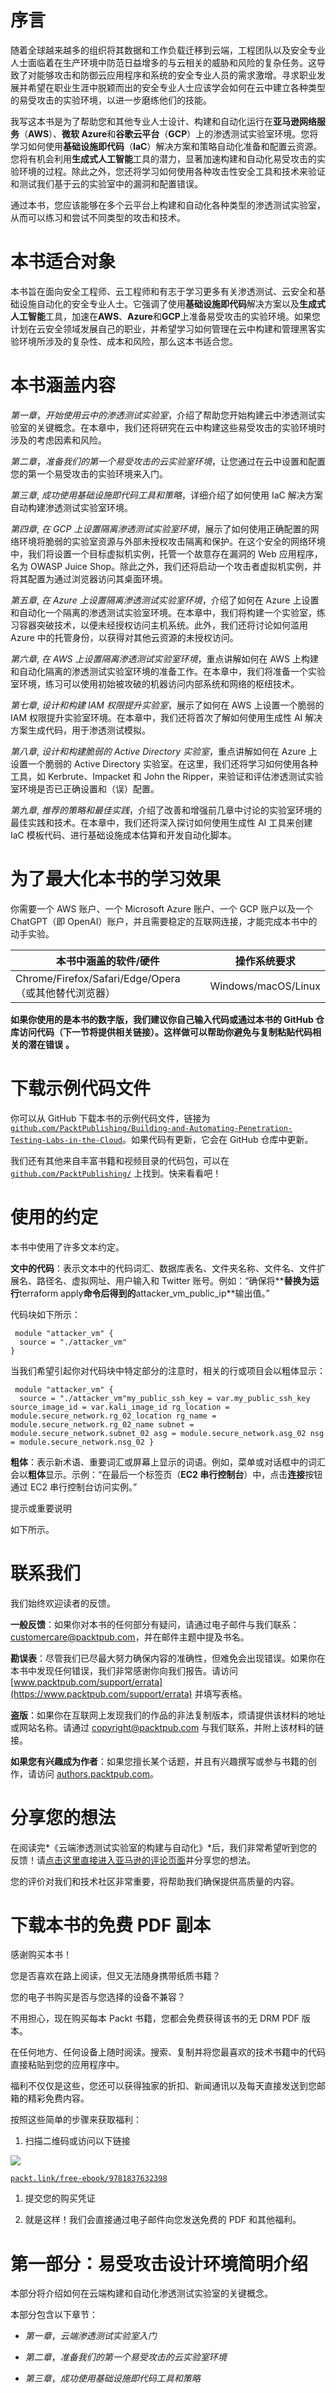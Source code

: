# 序言

随着全球越来越多的组织将其数据和工作负载迁移到云端，工程团队以及安全专业人士面临着在生产环境中防范日益增多的与云相关的威胁和风险的复杂任务。这导致了对能够攻击和防御云应用程序和系统的安全专业人员的需求激增。寻求职业发展并希望在职业生涯中脱颖而出的安全专业人士应该学会如何在云中建立各种类型的易受攻击的实验环境，以进一步磨练他们的技能。

我写这本书是为了帮助您和其他专业人士设计、构建和自动化运行在**亚马逊网络服务**（**AWS**）、**微软 Azure**和**谷歌云平台**（**GCP**）上的渗透测试实验室环境。您将学习如何使用**基础设施即代码**（**IaC**）解决方案和策略自动化准备和配置云资源。您将有机会利用**生成式人工智能**工具的潜力，显著加速构建和自动化易受攻击的实验环境的过程。除此之外，您还将学习如何使用各种攻击性安全工具和技术来验证和测试我们基于云的实验室中的漏洞和配置错误。

通过本书，您应该能够在多个云平台上构建和自动化各种类型的渗透测试实验室，从而可以练习和尝试不同类型的攻击和技术。

# 本书适合对象

本书旨在面向安全工程师、云工程师和有志于学习更多有关渗透测试、云安全和基础设施自动化的安全专业人士。它强调了使用**基础设施即代码**解决方案以及**生成式人工智能**工具，加速在**AWS**、**Azure**和**GCP**上准备易受攻击的实验环境。如果您计划在云安全领域发展自己的职业，并希望学习如何管理在云中构建和管理黑客实验环境所涉及的复杂性、成本和风险，那么这本书适合您。

# 本书涵盖内容

*第一章*，*开始使用云中的渗透测试实验室*，介绍了帮助您开始构建云中渗透测试实验室的关键概念。在本章中，我们还将研究在云中构建这些易受攻击的实验环境时涉及的考虑因素和风险。

*第二章*，*准备我们的第一个易受攻击的云实验室环境*，让您通过在云中设置和配置您的第一个易受攻击的实验环境来入门。

*第三章*, *成功使用基础设施即代码工具和策略*，详细介绍了如何使用 IaC 解决方案自动构建渗透测试实验室环境。

*第四章*, *在 GCP 上设置隔离渗透测试实验室环境*，展示了如何使用正确配置的网络环境将脆弱的实验室资源与外部未授权攻击隔离和保护。在这个安全的网络环境中，我们将设置一个目标虚拟机实例，托管一个故意存在漏洞的 Web 应用程序，名为 OWASP Juice Shop。除此之外，我们还将启动一个攻击者虚拟机实例，并将其配置为通过浏览器访问其桌面环境。

*第五章*, *在 Azure 上设置隔离渗透测试实验室环境*，介绍了如何在 Azure 上设置和自动化一个隔离的渗透测试实验室环境。在本章中，我们将构建一个实验室，练习容器突破技术，以便未经授权访问主机系统。此外，我们还将讨论如何滥用 Azure 中的托管身份，以获得对其他云资源的未授权访问。

*第六章*, *在 AWS 上设置隔离渗透测试实验室环境*，重点讲解如何在 AWS 上构建和自动化隔离的渗透测试实验室环境的准备工作。在本章中，我们将准备一个实验室环境，练习可以使用初始被攻破的机器访问内部系统和网络的枢纽技术。

*第七章*, *设计和构建 IAM 权限提升实验室*，展示了如何在 AWS 上设置一个脆弱的 IAM 权限提升实验室环境。在本章中，我们还将首次了解如何使用生成性 AI 解决方案生成代码，用于渗透测试模拟。

*第八章*, *设计和构建脆弱的 Active Directory 实验室*，重点讲解如何在 Azure 上设置一个脆弱的 Active Directory 实验室。在这里，我们还将学习如何使用各种工具，如 Kerbrute、Impacket 和 John the Ripper，来验证和评估渗透测试实验室环境是否已正确设置和（误）配置。

*第九章*, *推荐的策略和最佳实践*，介绍了改善和增强前几章中讨论的实验室环境的最佳实践和技术。在本章中，我们还将深入探讨如何使用生成性 AI 工具来创建 IaC 模板代码、进行基础设施成本估算和开发自动化脚本。

# 为了最大化本书的学习效果

你需要一个 AWS 账户、一个 Microsoft Azure 账户、一个 GCP 账户以及一个 ChatGPT（即 OpenAI）账户，并且需要稳定的互联网连接，才能完成本书中的动手实验。

| **本书中涵盖的软件/硬件** | **操作系统要求** |
| --- | --- |
| Chrome/Firefox/Safari/Edge/Opera（或其他替代浏览器） | Windows/macOS/Linux |

**如果你使用的是本书的数字版，我们建议你自己输入代码或通过本书的 GitHub 仓库访问代码（下一节将提供相关链接）。这样做可以帮助你避免与复制粘贴代码相关的潜在错误** **。**

# 下载示例代码文件

你可以从 GitHub 下载本书的示例代码文件，链接为 [`github.com/PacktPublishing/Building-and-Automating-Penetration-Testing-Labs-in-the-Cloud`](https://github.com/PacktPublishing/Building-and-Automating-Penetration-Testing-Labs-in-the-Cloud)。如果代码有更新，它会在 GitHub 仓库中更新。

我们还有其他来自丰富书籍和视频目录的代码包，可以在 [`github.com/PacktPublishing/`](https://github.com/PacktPublishing/) 上找到。快来看看吧！

# 使用的约定

本书中使用了许多文本约定。

**文中的代码**：表示文本中的代码词汇、数据库表名、文件夹名称、文件名、文件扩展名、路径名、虚拟网址、用户输入和 Twitter 账号。例如：“确保将**<ATTACKER VM PUBLIC IP ADDRESS>**替换为运行**terraform apply**命令后得到的**attacker_vm_public_ip**输出值。”

代码块如下所示：

```
 module "attacker_vm" {
  source = "./attacker_vm"
}
```

当我们希望引起你对代码块中特定部分的注意时，相关的行或项目会以粗体显示：

```
 module "attacker_vm" {
  source = "./attacker_vm"my_public_ssh_key = var.my_public_ssh_key source_image_id = var.kali_image_id rg_location = module.secure_network.rg_02_location rg_name = module.secure_network.rg_02_name subnet = module.secure_network.subnet_02 asg = module.secure_network.asg_02 nsg = module.secure_network.nsg_02 }
```

**粗体**：表示新术语、重要词汇或屏幕上显示的词语。例如，菜单或对话框中的词汇会以**粗体**显示。示例：“在最后一个标签页（**EC2 串行控制台**）中，点击**连接**按钮通过 EC2 串行控制台访问实例。”

提示或重要说明

如下所示。

# 联系我们

我们始终欢迎读者的反馈。

**一般反馈**：如果你对本书的任何部分有疑问，请通过电子邮件与我们联系：customercare@packtpub.com，并在邮件主题中提及书名。

**勘误表**：尽管我们已尽最大努力确保内容的准确性，但难免会出现错误。如果你在本书中发现任何错误，我们非常感谢你向我们报告。请访问 [www.packtpub.com/support/errata](https://www.packtpub.com/support/errata) 并填写表格。

**盗版**：如果你在互联网上发现我们的作品的非法复制版本，烦请提供该材料的地址或网站名称。请通过 copyright@packtpub.com 与我们联系，并附上该材料的链接。

**如果您有兴趣成为作者**：如果您擅长某个话题，并且有兴趣撰写或参与书籍的创作，请访问 [authors.packtpub.com](https://authors.packtpub.com)。

# 分享您的想法

在阅读完*《云端渗透测试实验室的构建与自动化》*后，我们非常希望听到您的反馈！请[点击这里直接进入亚马逊的评论页面](https://packt.link/r/1837632391)并分享您的想法。

您的评价对我们和技术社区非常重要，将帮助我们确保提供高质量的内容。

# 下载本书的免费 PDF 副本

感谢购买本书！

您是否喜欢在路上阅读，但又无法随身携带纸质书籍？

您的电子书购买是否与您选择的设备不兼容？

不用担心，现在购买每本 Packt 书籍，您都会免费获得该书的无 DRM PDF 版本。

在任何地方、任何设备上随时阅读。搜索、复制并将您最喜欢的技术书籍中的代码直接粘贴到您的应用程序中。

福利不仅仅是这些，您还可以获得独家的折扣、新闻通讯以及每天直接发送到您邮箱的精彩免费内容。

按照这些简单的步骤来获取福利：

1.  扫描二维码或访问以下链接

![](img/B19755_QR_Free_PDF.jpg)

[`packt.link/free-ebook/9781837632398`](https://packt.link/free-ebook/9781837632398)

1.  提交您的购买凭证

1.  就是这样！我们会直接通过电子邮件向您发送免费的 PDF 和其他福利。

# 第一部分：易受攻击设计环境简明介绍

本部分将介绍如何在云端构建和自动化渗透测试实验室的关键概念。

本部分包含以下章节：

+   *第一章*，*云端渗透测试实验室入门*

+   *第二章*，*准备我们的第一个易受攻击的云实验室环境*

+   *第三章*，*成功使用基础设施即代码工具和策略*
